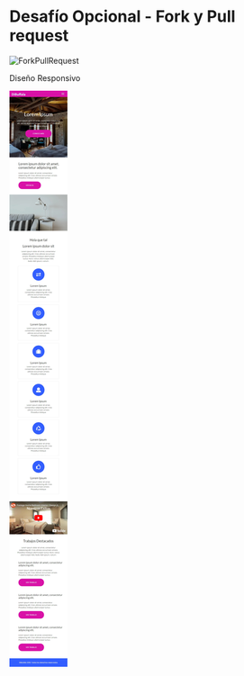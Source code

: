# Desafío Opcional - Fork y Pull request

![ForkPullRequest](screenshot/ForkPullRequest.png)

Diseño Responsivo

![ForkPullRequestResponsive](screenshot/ForkPullRequestRp.png)
